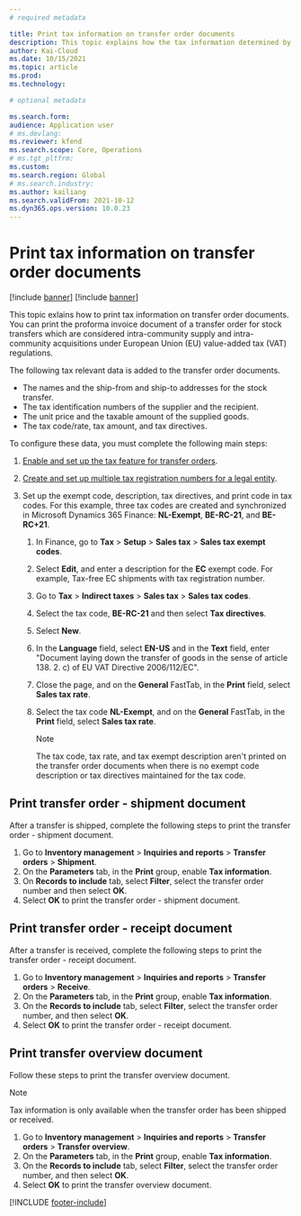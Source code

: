 ```yaml
---
# required metadata

title: Print tax information on transfer order documents
description: This topic explains how the tax information determined by the tax calculation service is printed on transfer order documents.
author: Kai-Cloud
ms.date: 10/15/2021
ms.topic: article
ms.prod: 
ms.technology: 

# optional metadata

ms.search.form:
audience: Application user
# ms.devlang: 
ms.reviewer: kfend
ms.search.scope: Core, Operations
# ms.tgt_pltfrm: 
ms.custom: 
ms.search.region: Global
# ms.search.industry: 
ms.author: kailiang
ms.search.validFrom: 2021-10-12
ms.dyn365.ops.version: 10.0.23
---
```


# Print tax information on transfer order documents

[!include [banner](../../includes/banner.md)]
[!include [banner](../../includes/preview-banner.md)]

This topic exlains how to print tax information on transfer order documents. You can print the proforma invoice document of a transfer order for stock transfers which are considered intra-community supply and intra-community acquisitions under European Union (EU) value-added tax (VAT) regulations. 

The following tax relevant data is added to the transfer order documents.

- The names and the ship-from and ship-to addresses for the stock transfer.
- The tax identification numbers of the supplier and the recipient.
- The unit price and the taxable amount of the supplied goods.
- The tax code/rate, tax amount, and tax directives.

To configure these data, you must complete the following main steps:

1. [Enable and set up the tax feature for transfer orders](tasks/Tax-feature-support-for-transfer-order.md).
2. [Create and set up multiple tax registration numbers for a legal entity](emea-multiple-vat-registration-numbers.md).
3. Set up the exempt code, description, tax directives, and print code in tax codes. For this example, three tax codes are created and synchronized in Microsoft Dynamics 365 Finance: **NL-Exempt**, **BE-RC-21**, and **BE-RC+21**.

   1. In Finance, go to **Tax** > **Setup** > **Sales tax** > **Sales tax exempt codes**.
   2. Select **Edit**, and enter a description for the **EC** exempt code. For example, Tax-free EC shipments with tax registration number.
   3. Go to **Tax** > **Indirect taxes** > **Sales tax** > **Sales tax codes**.
   4. Select the tax code, **BE-RC-21** and then select **Tax directives**.
   5. Select **New**.
   6. In the **Language** field, select **EN-US** and in the **Text** field, enter "Document laying down the transfer of goods in the sense of article 138. 2. c) of EU VAT Directive 2006/112/EC".
   7. Close the page, and on the **General** FastTab, in the **Print** field, select **Sales tax rate**.
   8. Select the tax code **NL-Exempt**, and on the **General** FastTab, in the **Print** field, select **Sales tax rate**.

      > [!NOTE] 
      > The tax code, tax rate, and tax exempt description aren't printed on the transfer order documents when there is no exempt code description or tax directives maintained for the tax code.

## Print transfer order - shipment document

After a transfer is shipped, complete the following steps to print the transfer order - shipment document.

1. Go to **Inventory management** > **Inquiries and reports** > **Transfer orders** > **Shipment**.
2. On the **Parameters** tab, in the **Print** group, enable **Tax information**.
3. On **Records to include** tab, select **Filter**, select the transfer order number and then select **OK**.
4. Select **OK** to print the transfer order - shipment document.


## Print transfer order - receipt document

After a transfer is received, complete the following steps to print the transfer order - receipt document.

1. Go to **Inventory management** > **Inquiries and reports** > **Transfer orders** > **Receive**.
2. On the **Parameters** tab, in the **Print** group, enable **Tax information**.
3. On the **Records to include** tab, select **Filter**, select the transfer order number, and then select **OK**.
4. Select **OK** to print the transfer order - receipt document.


## Print transfer overview document

Follow these steps to print the transfer overview document.

> [!NOTE]
> Tax information is only available when the transfer order has been shipped or received.

1. Go to **Inventory management** > **Inquiries and reports** > **Transfer orders** > **Transfer overview**.
2. On the **Parameters** tab, in the **Print** group, enable **Tax information**.
3. On the **Records to include** tab, select **Filter**, select the transfer order number, and then select **OK**.
4. Select **OK** to print the transfer overview document.

  [!INCLUDE [footer-include](../../includes/footer-banner.md)]
